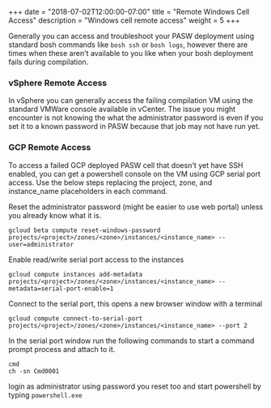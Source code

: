 +++
date = "2018-07-02T12:00:00-07:00"
title = "Remote Windows Cell Access"
description = "Windows cell remote access"
weight = 5
+++

Generally you can access and troubleshoot your PASW deployment using standard bosh commands like `bosh ssh` or `bosh logs`, however there are times when these aren't available to you like when your bosh deployment fails during compilation.

### vSphere Remote Access

In vSphere you can generally access the failing compilation VM using the standard VMWare console available in vCenter. The issue you might encounter is not knowing the what the administrator password is even if you set it to a known password in PASW because that job may not have run yet.

### GCP Remote Access

To access a failed GCP deployed PASW cell that doesn't yet have SSH enabled, you can get a powershell console on the VM using GCP serial port access. Use the below steps replacing the project, zone, and instance_name placeholders in each command.

Reset the administrator password (might be easier to use web portal) unless you already know what it is.
```
gcloud beta compute reset-windows-password projects/<project>/zones/<zone>/instances/<instance_name> --user=administrator
```

Enable read/write serial port access to the instances
```
gcloud compute instances add-metadata projects/<project>/zones/<zone>/instances/<instance_name> --metadata=serial-port-enable=1
```

Connect to the serial port, this opens a new browser window with a terminal
```
gcloud compute connect-to-serial-port projects/<project>/zones/<zone>/instances/<instance_name> --port 2
```

In the serial port window run the following commands to start a command prompt process and attach to it.
```
cmd
ch -sn Cmd0001
```

login as administrator using password you reset too and start powershell by typing `powershell.exe`
